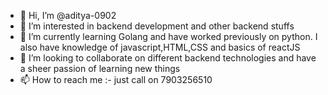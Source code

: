 - 👋 Hi, I’m @aditya-0902
- 👀 I’m interested in backend development and other backend stuffs
- 🌱 I’m currently learning Golang and have worked previously on python. I also have knowledge of javascript,HTML,CSS and basics of reactJS
- 💞️ I’m looking to collaborate on different backend technologies and have a sheer passion of learning new things
- 📫 How to reach me :- just call on 7903256510

<!---
aditya-0902/aditya-0902 is a ✨ special ✨ repository because its `README.md` (this file) appears on your GitHub profile.
You can click the Preview link to take a look at your changes.
--->
